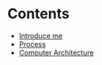 <!-- TITLE: Operating Systems -->
<!-- SUBTITLE: A quick summary of Operating Systems - Introduction-->

# Contents
* [Introduce me](/operating-systems/intro)
* [Process](/operating-systems/processes)
* [Computer Architecture](/operating-systems/computer-architecture)